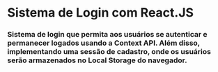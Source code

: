 <h1>Sistema de Login com React.JS </h1>

<h3>Sistema de login que permita aos usuários se autenticar e permanecer logados usando a Context API.
Além disso, implementando uma sessão de cadastro, onde os usuários serão armazenados no Local Storage do navegador.</h3>
